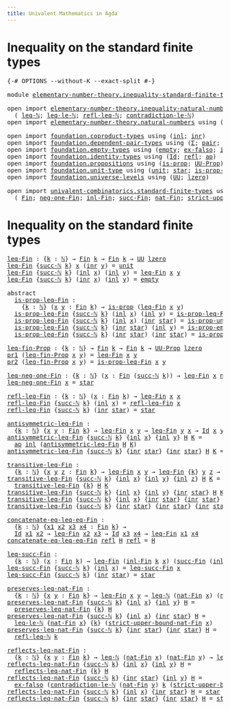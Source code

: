 ```yaml
---
title: Univalent Mathematics in Agda
---
```


# Inequality on the standard finite types

<pre class="Agda"><a id="98" class="Symbol">{-#</a> <a id="102" class="Keyword">OPTIONS</a> <a id="110" class="Pragma">--without-K</a> <a id="122" class="Pragma">--exact-split</a> <a id="136" class="Symbol">#-}</a>

<a id="141" class="Keyword">module</a> <a id="148" href="elementary-number-theory.inequality-standard-finite-types.html" class="Module">elementary-number-theory.inequality-standard-finite-types</a> <a id="206" class="Keyword">where</a>

<a id="213" class="Keyword">open</a> <a id="218" class="Keyword">import</a> <a id="225" href="elementary-number-theory.inequality-natural-numbers.html" class="Module">elementary-number-theory.inequality-natural-numbers</a> <a id="277" class="Keyword">using</a>
  <a id="285" class="Symbol">(</a> <a id="287" href="elementary-number-theory.inequality-natural-numbers.html#1431" class="Function">leq-ℕ</a><a id="292" class="Symbol">;</a> <a id="294" href="elementary-number-theory.inequality-natural-numbers.html#12742" class="Function">leq-le-ℕ</a><a id="302" class="Symbol">;</a> <a id="304" href="elementary-number-theory.inequality-natural-numbers.html#3131" class="Function">refl-leq-ℕ</a><a id="314" class="Symbol">;</a> <a id="316" href="elementary-number-theory.inequality-natural-numbers.html#11850" class="Function">contradiction-le-ℕ</a><a id="334" class="Symbol">)</a>
<a id="336" class="Keyword">open</a> <a id="341" class="Keyword">import</a> <a id="348" href="elementary-number-theory.natural-numbers.html" class="Module">elementary-number-theory.natural-numbers</a> <a id="389" class="Keyword">using</a> <a id="395" class="Symbol">(</a><a id="396" href="elementary-number-theory.natural-numbers.html#1444" class="Datatype">ℕ</a><a id="397" class="Symbol">;</a> <a id="399" href="elementary-number-theory.natural-numbers.html#1465" class="InductiveConstructor">zero-ℕ</a><a id="405" class="Symbol">;</a> <a id="407" href="elementary-number-theory.natural-numbers.html#1478" class="InductiveConstructor">succ-ℕ</a><a id="413" class="Symbol">)</a>

<a id="416" class="Keyword">open</a> <a id="421" class="Keyword">import</a> <a id="428" href="foundation.coproduct-types.html" class="Module">foundation.coproduct-types</a> <a id="455" class="Keyword">using</a> <a id="461" class="Symbol">(</a><a id="462" href="foundation.coproduct-types.html#1239" class="InductiveConstructor">inl</a><a id="465" class="Symbol">;</a> <a id="467" href="foundation.coproduct-types.html#1262" class="InductiveConstructor">inr</a><a id="470" class="Symbol">)</a>
<a id="472" class="Keyword">open</a> <a id="477" class="Keyword">import</a> <a id="484" href="foundation.dependent-pair-types.html" class="Module">foundation.dependent-pair-types</a> <a id="516" class="Keyword">using</a> <a id="522" class="Symbol">(</a><a id="523" href="foundation-core.dependent-pair-types.html#502" class="Record">Σ</a><a id="524" class="Symbol">;</a> <a id="526" href="foundation-core.dependent-pair-types.html#575" class="InductiveConstructor">pair</a><a id="530" class="Symbol">;</a> <a id="532" href="foundation-core.dependent-pair-types.html#592" class="Field">pr1</a><a id="535" class="Symbol">;</a> <a id="537" href="foundation-core.dependent-pair-types.html#604" class="Field">pr2</a><a id="540" class="Symbol">)</a>
<a id="542" class="Keyword">open</a> <a id="547" class="Keyword">import</a> <a id="554" href="foundation.empty-types.html" class="Module">foundation.empty-types</a> <a id="577" class="Keyword">using</a> <a id="583" class="Symbol">(</a><a id="584" href="foundation-core.empty-types.html#1047" class="Datatype">empty</a><a id="589" class="Symbol">;</a> <a id="591" href="foundation-core.empty-types.html#1150" class="Function">ex-falso</a><a id="599" class="Symbol">;</a> <a id="601" href="foundation-core.empty-types.html#2367" class="Function">is-prop-empty</a><a id="614" class="Symbol">)</a>
<a id="616" class="Keyword">open</a> <a id="621" class="Keyword">import</a> <a id="628" href="foundation.identity-types.html" class="Module">foundation.identity-types</a> <a id="654" class="Keyword">using</a> <a id="660" class="Symbol">(</a><a id="661" href="foundation-core.identity-types.html#641" class="Datatype">Id</a><a id="663" class="Symbol">;</a> <a id="665" href="foundation-core.identity-types.html#694" class="InductiveConstructor">refl</a><a id="669" class="Symbol">;</a> <a id="671" href="foundation-core.identity-types.html#2853" class="Function">ap</a><a id="673" class="Symbol">)</a>
<a id="675" class="Keyword">open</a> <a id="680" class="Keyword">import</a> <a id="687" href="foundation.propositions.html" class="Module">foundation.propositions</a> <a id="711" class="Keyword">using</a> <a id="717" class="Symbol">(</a><a id="718" href="foundation-core.propositions.html#1246" class="Function">is-prop</a><a id="725" class="Symbol">;</a> <a id="727" href="foundation-core.propositions.html#1322" class="Function">UU-Prop</a><a id="734" class="Symbol">)</a>
<a id="736" class="Keyword">open</a> <a id="741" class="Keyword">import</a> <a id="748" href="foundation.unit-type.html" class="Module">foundation.unit-type</a> <a id="769" class="Keyword">using</a> <a id="775" class="Symbol">(</a><a id="776" href="foundation.unit-type.html#975" class="Datatype">unit</a><a id="780" class="Symbol">;</a> <a id="782" href="foundation.unit-type.html#999" class="InductiveConstructor">star</a><a id="786" class="Symbol">;</a> <a id="788" href="foundation.unit-type.html#2408" class="Function">is-prop-unit</a><a id="800" class="Symbol">)</a>
<a id="802" class="Keyword">open</a> <a id="807" class="Keyword">import</a> <a id="814" href="foundation.universe-levels.html" class="Module">foundation.universe-levels</a> <a id="841" class="Keyword">using</a> <a id="847" class="Symbol">(</a><a id="848" href="foundation-core.universe-levels.html#222" class="Primitive">UU</a><a id="850" class="Symbol">;</a> <a id="852" href="Agda.Primitive.html#764" class="Primitive">lzero</a><a id="857" class="Symbol">)</a>

<a id="860" class="Keyword">open</a> <a id="865" class="Keyword">import</a> <a id="872" href="univalent-combinatorics.standard-finite-types.html" class="Module">univalent-combinatorics.standard-finite-types</a> <a id="918" class="Keyword">using</a>
  <a id="926" class="Symbol">(</a> <a id="928" href="univalent-combinatorics.standard-finite-types.html#1975" class="Function">Fin</a><a id="931" class="Symbol">;</a> <a id="933" href="univalent-combinatorics.standard-finite-types.html#2239" class="Function">neg-one-Fin</a><a id="944" class="Symbol">;</a> <a id="946" href="univalent-combinatorics.standard-finite-types.html#2051" class="Function">inl-Fin</a><a id="953" class="Symbol">;</a> <a id="955" href="univalent-combinatorics.standard-finite-types.html#7494" class="Function">succ-Fin</a><a id="963" class="Symbol">;</a> <a id="965" href="univalent-combinatorics.standard-finite-types.html#5496" class="Function">nat-Fin</a><a id="972" class="Symbol">;</a> <a id="974" href="univalent-combinatorics.standard-finite-types.html#5597" class="Function">strict-upper-bound-nat-Fin</a><a id="1000" class="Symbol">)</a>
</pre>
# Inequality on the standard finite types

<pre class="Agda"><a id="leq-Fin"></a><a id="1058" href="elementary-number-theory.inequality-standard-finite-types.html#1058" class="Function">leq-Fin</a> <a id="1066" class="Symbol">:</a> <a id="1068" class="Symbol">{</a><a id="1069" href="elementary-number-theory.inequality-standard-finite-types.html#1069" class="Bound">k</a> <a id="1071" class="Symbol">:</a> <a id="1073" href="elementary-number-theory.natural-numbers.html#1444" class="Datatype">ℕ</a><a id="1074" class="Symbol">}</a> <a id="1076" class="Symbol">→</a> <a id="1078" href="univalent-combinatorics.standard-finite-types.html#1975" class="Function">Fin</a> <a id="1082" href="elementary-number-theory.inequality-standard-finite-types.html#1069" class="Bound">k</a> <a id="1084" class="Symbol">→</a> <a id="1086" href="univalent-combinatorics.standard-finite-types.html#1975" class="Function">Fin</a> <a id="1090" href="elementary-number-theory.inequality-standard-finite-types.html#1069" class="Bound">k</a> <a id="1092" class="Symbol">→</a> <a id="1094" href="foundation-core.universe-levels.html#222" class="Primitive">UU</a> <a id="1097" href="Agda.Primitive.html#764" class="Primitive">lzero</a>
<a id="1103" href="elementary-number-theory.inequality-standard-finite-types.html#1058" class="Function">leq-Fin</a> <a id="1111" class="Symbol">{</a><a id="1112" href="elementary-number-theory.natural-numbers.html#1478" class="InductiveConstructor">succ-ℕ</a> <a id="1119" href="elementary-number-theory.inequality-standard-finite-types.html#1119" class="Bound">k</a><a id="1120" class="Symbol">}</a> <a id="1122" href="elementary-number-theory.inequality-standard-finite-types.html#1122" class="Bound">x</a> <a id="1124" class="Symbol">(</a><a id="1125" href="foundation.coproduct-types.html#1262" class="InductiveConstructor">inr</a> <a id="1129" href="elementary-number-theory.inequality-standard-finite-types.html#1129" class="Bound">y</a><a id="1130" class="Symbol">)</a> <a id="1132" class="Symbol">=</a> <a id="1134" href="foundation.unit-type.html#975" class="Datatype">unit</a>
<a id="1139" href="elementary-number-theory.inequality-standard-finite-types.html#1058" class="Function">leq-Fin</a> <a id="1147" class="Symbol">{</a><a id="1148" href="elementary-number-theory.natural-numbers.html#1478" class="InductiveConstructor">succ-ℕ</a> <a id="1155" href="elementary-number-theory.inequality-standard-finite-types.html#1155" class="Bound">k</a><a id="1156" class="Symbol">}</a> <a id="1158" class="Symbol">(</a><a id="1159" href="foundation.coproduct-types.html#1239" class="InductiveConstructor">inl</a> <a id="1163" href="elementary-number-theory.inequality-standard-finite-types.html#1163" class="Bound">x</a><a id="1164" class="Symbol">)</a> <a id="1166" class="Symbol">(</a><a id="1167" href="foundation.coproduct-types.html#1239" class="InductiveConstructor">inl</a> <a id="1171" href="elementary-number-theory.inequality-standard-finite-types.html#1171" class="Bound">y</a><a id="1172" class="Symbol">)</a> <a id="1174" class="Symbol">=</a> <a id="1176" href="elementary-number-theory.inequality-standard-finite-types.html#1058" class="Function">leq-Fin</a> <a id="1184" href="elementary-number-theory.inequality-standard-finite-types.html#1163" class="Bound">x</a> <a id="1186" href="elementary-number-theory.inequality-standard-finite-types.html#1171" class="Bound">y</a>
<a id="1188" href="elementary-number-theory.inequality-standard-finite-types.html#1058" class="Function">leq-Fin</a> <a id="1196" class="Symbol">{</a><a id="1197" href="elementary-number-theory.natural-numbers.html#1478" class="InductiveConstructor">succ-ℕ</a> <a id="1204" href="elementary-number-theory.inequality-standard-finite-types.html#1204" class="Bound">k</a><a id="1205" class="Symbol">}</a> <a id="1207" class="Symbol">(</a><a id="1208" href="foundation.coproduct-types.html#1262" class="InductiveConstructor">inr</a> <a id="1212" href="elementary-number-theory.inequality-standard-finite-types.html#1212" class="Bound">x</a><a id="1213" class="Symbol">)</a> <a id="1215" class="Symbol">(</a><a id="1216" href="foundation.coproduct-types.html#1239" class="InductiveConstructor">inl</a> <a id="1220" href="elementary-number-theory.inequality-standard-finite-types.html#1220" class="Bound">y</a><a id="1221" class="Symbol">)</a> <a id="1223" class="Symbol">=</a> <a id="1225" href="foundation-core.empty-types.html#1047" class="Datatype">empty</a>

<a id="1232" class="Keyword">abstract</a>
  <a id="is-prop-leq-Fin"></a><a id="1243" href="elementary-number-theory.inequality-standard-finite-types.html#1243" class="Function">is-prop-leq-Fin</a> <a id="1259" class="Symbol">:</a>
    <a id="1265" class="Symbol">{</a><a id="1266" href="elementary-number-theory.inequality-standard-finite-types.html#1266" class="Bound">k</a> <a id="1268" class="Symbol">:</a> <a id="1270" href="elementary-number-theory.natural-numbers.html#1444" class="Datatype">ℕ</a><a id="1271" class="Symbol">}</a> <a id="1273" class="Symbol">(</a><a id="1274" href="elementary-number-theory.inequality-standard-finite-types.html#1274" class="Bound">x</a> <a id="1276" href="elementary-number-theory.inequality-standard-finite-types.html#1276" class="Bound">y</a> <a id="1278" class="Symbol">:</a> <a id="1280" href="univalent-combinatorics.standard-finite-types.html#1975" class="Function">Fin</a> <a id="1284" href="elementary-number-theory.inequality-standard-finite-types.html#1266" class="Bound">k</a><a id="1285" class="Symbol">)</a> <a id="1287" class="Symbol">→</a> <a id="1289" href="foundation-core.propositions.html#1246" class="Function">is-prop</a> <a id="1297" class="Symbol">(</a><a id="1298" href="elementary-number-theory.inequality-standard-finite-types.html#1058" class="Function">leq-Fin</a> <a id="1306" href="elementary-number-theory.inequality-standard-finite-types.html#1274" class="Bound">x</a> <a id="1308" href="elementary-number-theory.inequality-standard-finite-types.html#1276" class="Bound">y</a><a id="1309" class="Symbol">)</a>
  <a id="1313" href="elementary-number-theory.inequality-standard-finite-types.html#1243" class="Function">is-prop-leq-Fin</a> <a id="1329" class="Symbol">{</a><a id="1330" href="elementary-number-theory.natural-numbers.html#1478" class="InductiveConstructor">succ-ℕ</a> <a id="1337" href="elementary-number-theory.inequality-standard-finite-types.html#1337" class="Bound">k</a><a id="1338" class="Symbol">}</a> <a id="1340" class="Symbol">(</a><a id="1341" href="foundation.coproduct-types.html#1239" class="InductiveConstructor">inl</a> <a id="1345" href="elementary-number-theory.inequality-standard-finite-types.html#1345" class="Bound">x</a><a id="1346" class="Symbol">)</a> <a id="1348" class="Symbol">(</a><a id="1349" href="foundation.coproduct-types.html#1239" class="InductiveConstructor">inl</a> <a id="1353" href="elementary-number-theory.inequality-standard-finite-types.html#1353" class="Bound">y</a><a id="1354" class="Symbol">)</a> <a id="1356" class="Symbol">=</a> <a id="1358" href="elementary-number-theory.inequality-standard-finite-types.html#1243" class="Function">is-prop-leq-Fin</a> <a id="1374" href="elementary-number-theory.inequality-standard-finite-types.html#1345" class="Bound">x</a> <a id="1376" href="elementary-number-theory.inequality-standard-finite-types.html#1353" class="Bound">y</a>
  <a id="1380" href="elementary-number-theory.inequality-standard-finite-types.html#1243" class="Function">is-prop-leq-Fin</a> <a id="1396" class="Symbol">{</a><a id="1397" href="elementary-number-theory.natural-numbers.html#1478" class="InductiveConstructor">succ-ℕ</a> <a id="1404" href="elementary-number-theory.inequality-standard-finite-types.html#1404" class="Bound">k</a><a id="1405" class="Symbol">}</a> <a id="1407" class="Symbol">(</a><a id="1408" href="foundation.coproduct-types.html#1239" class="InductiveConstructor">inl</a> <a id="1412" href="elementary-number-theory.inequality-standard-finite-types.html#1412" class="Bound">x</a><a id="1413" class="Symbol">)</a> <a id="1415" class="Symbol">(</a><a id="1416" href="foundation.coproduct-types.html#1262" class="InductiveConstructor">inr</a> <a id="1420" href="foundation.unit-type.html#999" class="InductiveConstructor">star</a><a id="1424" class="Symbol">)</a> <a id="1426" class="Symbol">=</a> <a id="1428" href="foundation.unit-type.html#2408" class="Function">is-prop-unit</a>
  <a id="1443" href="elementary-number-theory.inequality-standard-finite-types.html#1243" class="Function">is-prop-leq-Fin</a> <a id="1459" class="Symbol">{</a><a id="1460" href="elementary-number-theory.natural-numbers.html#1478" class="InductiveConstructor">succ-ℕ</a> <a id="1467" href="elementary-number-theory.inequality-standard-finite-types.html#1467" class="Bound">k</a><a id="1468" class="Symbol">}</a> <a id="1470" class="Symbol">(</a><a id="1471" href="foundation.coproduct-types.html#1262" class="InductiveConstructor">inr</a> <a id="1475" href="foundation.unit-type.html#999" class="InductiveConstructor">star</a><a id="1479" class="Symbol">)</a> <a id="1481" class="Symbol">(</a><a id="1482" href="foundation.coproduct-types.html#1239" class="InductiveConstructor">inl</a> <a id="1486" href="elementary-number-theory.inequality-standard-finite-types.html#1486" class="Bound">y</a><a id="1487" class="Symbol">)</a> <a id="1489" class="Symbol">=</a> <a id="1491" href="foundation-core.empty-types.html#2367" class="Function">is-prop-empty</a>
  <a id="1507" href="elementary-number-theory.inequality-standard-finite-types.html#1243" class="Function">is-prop-leq-Fin</a> <a id="1523" class="Symbol">{</a><a id="1524" href="elementary-number-theory.natural-numbers.html#1478" class="InductiveConstructor">succ-ℕ</a> <a id="1531" href="elementary-number-theory.inequality-standard-finite-types.html#1531" class="Bound">k</a><a id="1532" class="Symbol">}</a> <a id="1534" class="Symbol">(</a><a id="1535" href="foundation.coproduct-types.html#1262" class="InductiveConstructor">inr</a> <a id="1539" href="foundation.unit-type.html#999" class="InductiveConstructor">star</a><a id="1543" class="Symbol">)</a> <a id="1545" class="Symbol">(</a><a id="1546" href="foundation.coproduct-types.html#1262" class="InductiveConstructor">inr</a> <a id="1550" href="foundation.unit-type.html#999" class="InductiveConstructor">star</a><a id="1554" class="Symbol">)</a> <a id="1556" class="Symbol">=</a> <a id="1558" href="foundation.unit-type.html#2408" class="Function">is-prop-unit</a>

<a id="leq-fin-Prop"></a><a id="1572" href="elementary-number-theory.inequality-standard-finite-types.html#1572" class="Function">leq-fin-Prop</a> <a id="1585" class="Symbol">:</a> <a id="1587" class="Symbol">{</a><a id="1588" href="elementary-number-theory.inequality-standard-finite-types.html#1588" class="Bound">k</a> <a id="1590" class="Symbol">:</a> <a id="1592" href="elementary-number-theory.natural-numbers.html#1444" class="Datatype">ℕ</a><a id="1593" class="Symbol">}</a> <a id="1595" class="Symbol">→</a> <a id="1597" href="univalent-combinatorics.standard-finite-types.html#1975" class="Function">Fin</a> <a id="1601" href="elementary-number-theory.inequality-standard-finite-types.html#1588" class="Bound">k</a> <a id="1603" class="Symbol">→</a> <a id="1605" href="univalent-combinatorics.standard-finite-types.html#1975" class="Function">Fin</a> <a id="1609" href="elementary-number-theory.inequality-standard-finite-types.html#1588" class="Bound">k</a> <a id="1611" class="Symbol">→</a> <a id="1613" href="foundation-core.propositions.html#1322" class="Function">UU-Prop</a> <a id="1621" href="Agda.Primitive.html#764" class="Primitive">lzero</a>
<a id="1627" href="foundation-core.dependent-pair-types.html#592" class="Field">pr1</a> <a id="1631" class="Symbol">(</a><a id="1632" href="elementary-number-theory.inequality-standard-finite-types.html#1572" class="Function">leq-fin-Prop</a> <a id="1645" href="elementary-number-theory.inequality-standard-finite-types.html#1645" class="Bound">x</a> <a id="1647" href="elementary-number-theory.inequality-standard-finite-types.html#1647" class="Bound">y</a><a id="1648" class="Symbol">)</a> <a id="1650" class="Symbol">=</a> <a id="1652" href="elementary-number-theory.inequality-standard-finite-types.html#1058" class="Function">leq-Fin</a> <a id="1660" href="elementary-number-theory.inequality-standard-finite-types.html#1645" class="Bound">x</a> <a id="1662" href="elementary-number-theory.inequality-standard-finite-types.html#1647" class="Bound">y</a>
<a id="1664" href="foundation-core.dependent-pair-types.html#604" class="Field">pr2</a> <a id="1668" class="Symbol">(</a><a id="1669" href="elementary-number-theory.inequality-standard-finite-types.html#1572" class="Function">leq-fin-Prop</a> <a id="1682" href="elementary-number-theory.inequality-standard-finite-types.html#1682" class="Bound">x</a> <a id="1684" href="elementary-number-theory.inequality-standard-finite-types.html#1684" class="Bound">y</a><a id="1685" class="Symbol">)</a> <a id="1687" class="Symbol">=</a> <a id="1689" href="elementary-number-theory.inequality-standard-finite-types.html#1243" class="Function">is-prop-leq-Fin</a> <a id="1705" href="elementary-number-theory.inequality-standard-finite-types.html#1682" class="Bound">x</a> <a id="1707" href="elementary-number-theory.inequality-standard-finite-types.html#1684" class="Bound">y</a>

<a id="leq-neg-one-Fin"></a><a id="1710" href="elementary-number-theory.inequality-standard-finite-types.html#1710" class="Function">leq-neg-one-Fin</a> <a id="1726" class="Symbol">:</a> <a id="1728" class="Symbol">{</a><a id="1729" href="elementary-number-theory.inequality-standard-finite-types.html#1729" class="Bound">k</a> <a id="1731" class="Symbol">:</a> <a id="1733" href="elementary-number-theory.natural-numbers.html#1444" class="Datatype">ℕ</a><a id="1734" class="Symbol">}</a> <a id="1736" class="Symbol">(</a><a id="1737" href="elementary-number-theory.inequality-standard-finite-types.html#1737" class="Bound">x</a> <a id="1739" class="Symbol">:</a> <a id="1741" href="univalent-combinatorics.standard-finite-types.html#1975" class="Function">Fin</a> <a id="1745" class="Symbol">(</a><a id="1746" href="elementary-number-theory.natural-numbers.html#1478" class="InductiveConstructor">succ-ℕ</a> <a id="1753" href="elementary-number-theory.inequality-standard-finite-types.html#1729" class="Bound">k</a><a id="1754" class="Symbol">))</a> <a id="1757" class="Symbol">→</a> <a id="1759" href="elementary-number-theory.inequality-standard-finite-types.html#1058" class="Function">leq-Fin</a> <a id="1767" href="elementary-number-theory.inequality-standard-finite-types.html#1737" class="Bound">x</a> <a id="1769" href="univalent-combinatorics.standard-finite-types.html#2239" class="Function">neg-one-Fin</a>
<a id="1781" href="elementary-number-theory.inequality-standard-finite-types.html#1710" class="Function">leq-neg-one-Fin</a> <a id="1797" href="elementary-number-theory.inequality-standard-finite-types.html#1797" class="Bound">x</a> <a id="1799" class="Symbol">=</a> <a id="1801" href="foundation.unit-type.html#999" class="InductiveConstructor">star</a>

<a id="refl-leq-Fin"></a><a id="1807" href="elementary-number-theory.inequality-standard-finite-types.html#1807" class="Function">refl-leq-Fin</a> <a id="1820" class="Symbol">:</a> <a id="1822" class="Symbol">{</a><a id="1823" href="elementary-number-theory.inequality-standard-finite-types.html#1823" class="Bound">k</a> <a id="1825" class="Symbol">:</a> <a id="1827" href="elementary-number-theory.natural-numbers.html#1444" class="Datatype">ℕ</a><a id="1828" class="Symbol">}</a> <a id="1830" class="Symbol">(</a><a id="1831" href="elementary-number-theory.inequality-standard-finite-types.html#1831" class="Bound">x</a> <a id="1833" class="Symbol">:</a> <a id="1835" href="univalent-combinatorics.standard-finite-types.html#1975" class="Function">Fin</a> <a id="1839" href="elementary-number-theory.inequality-standard-finite-types.html#1823" class="Bound">k</a><a id="1840" class="Symbol">)</a> <a id="1842" class="Symbol">→</a> <a id="1844" href="elementary-number-theory.inequality-standard-finite-types.html#1058" class="Function">leq-Fin</a> <a id="1852" href="elementary-number-theory.inequality-standard-finite-types.html#1831" class="Bound">x</a> <a id="1854" href="elementary-number-theory.inequality-standard-finite-types.html#1831" class="Bound">x</a>
<a id="1856" href="elementary-number-theory.inequality-standard-finite-types.html#1807" class="Function">refl-leq-Fin</a> <a id="1869" class="Symbol">{</a><a id="1870" href="elementary-number-theory.natural-numbers.html#1478" class="InductiveConstructor">succ-ℕ</a> <a id="1877" href="elementary-number-theory.inequality-standard-finite-types.html#1877" class="Bound">k</a><a id="1878" class="Symbol">}</a> <a id="1880" class="Symbol">(</a><a id="1881" href="foundation.coproduct-types.html#1239" class="InductiveConstructor">inl</a> <a id="1885" href="elementary-number-theory.inequality-standard-finite-types.html#1885" class="Bound">x</a><a id="1886" class="Symbol">)</a> <a id="1888" class="Symbol">=</a> <a id="1890" href="elementary-number-theory.inequality-standard-finite-types.html#1807" class="Function">refl-leq-Fin</a> <a id="1903" href="elementary-number-theory.inequality-standard-finite-types.html#1885" class="Bound">x</a>
<a id="1905" href="elementary-number-theory.inequality-standard-finite-types.html#1807" class="Function">refl-leq-Fin</a> <a id="1918" class="Symbol">{</a><a id="1919" href="elementary-number-theory.natural-numbers.html#1478" class="InductiveConstructor">succ-ℕ</a> <a id="1926" href="elementary-number-theory.inequality-standard-finite-types.html#1926" class="Bound">k</a><a id="1927" class="Symbol">}</a> <a id="1929" class="Symbol">(</a><a id="1930" href="foundation.coproduct-types.html#1262" class="InductiveConstructor">inr</a> <a id="1934" href="foundation.unit-type.html#999" class="InductiveConstructor">star</a><a id="1938" class="Symbol">)</a> <a id="1940" class="Symbol">=</a> <a id="1942" href="foundation.unit-type.html#999" class="InductiveConstructor">star</a>

<a id="antisymmetric-leq-Fin"></a><a id="1948" href="elementary-number-theory.inequality-standard-finite-types.html#1948" class="Function">antisymmetric-leq-Fin</a> <a id="1970" class="Symbol">:</a>
  <a id="1974" class="Symbol">{</a><a id="1975" href="elementary-number-theory.inequality-standard-finite-types.html#1975" class="Bound">k</a> <a id="1977" class="Symbol">:</a> <a id="1979" href="elementary-number-theory.natural-numbers.html#1444" class="Datatype">ℕ</a><a id="1980" class="Symbol">}</a> <a id="1982" class="Symbol">{</a><a id="1983" href="elementary-number-theory.inequality-standard-finite-types.html#1983" class="Bound">x</a> <a id="1985" href="elementary-number-theory.inequality-standard-finite-types.html#1985" class="Bound">y</a> <a id="1987" class="Symbol">:</a> <a id="1989" href="univalent-combinatorics.standard-finite-types.html#1975" class="Function">Fin</a> <a id="1993" href="elementary-number-theory.inequality-standard-finite-types.html#1975" class="Bound">k</a><a id="1994" class="Symbol">}</a> <a id="1996" class="Symbol">→</a> <a id="1998" href="elementary-number-theory.inequality-standard-finite-types.html#1058" class="Function">leq-Fin</a> <a id="2006" href="elementary-number-theory.inequality-standard-finite-types.html#1983" class="Bound">x</a> <a id="2008" href="elementary-number-theory.inequality-standard-finite-types.html#1985" class="Bound">y</a> <a id="2010" class="Symbol">→</a> <a id="2012" href="elementary-number-theory.inequality-standard-finite-types.html#1058" class="Function">leq-Fin</a> <a id="2020" href="elementary-number-theory.inequality-standard-finite-types.html#1985" class="Bound">y</a> <a id="2022" href="elementary-number-theory.inequality-standard-finite-types.html#1983" class="Bound">x</a> <a id="2024" class="Symbol">→</a> <a id="2026" href="foundation-core.identity-types.html#641" class="Datatype">Id</a> <a id="2029" href="elementary-number-theory.inequality-standard-finite-types.html#1983" class="Bound">x</a> <a id="2031" href="elementary-number-theory.inequality-standard-finite-types.html#1985" class="Bound">y</a>
<a id="2033" href="elementary-number-theory.inequality-standard-finite-types.html#1948" class="Function">antisymmetric-leq-Fin</a> <a id="2055" class="Symbol">{</a><a id="2056" href="elementary-number-theory.natural-numbers.html#1478" class="InductiveConstructor">succ-ℕ</a> <a id="2063" href="elementary-number-theory.inequality-standard-finite-types.html#2063" class="Bound">k</a><a id="2064" class="Symbol">}</a> <a id="2066" class="Symbol">{</a><a id="2067" href="foundation.coproduct-types.html#1239" class="InductiveConstructor">inl</a> <a id="2071" href="elementary-number-theory.inequality-standard-finite-types.html#2071" class="Bound">x</a><a id="2072" class="Symbol">}</a> <a id="2074" class="Symbol">{</a><a id="2075" href="foundation.coproduct-types.html#1239" class="InductiveConstructor">inl</a> <a id="2079" href="elementary-number-theory.inequality-standard-finite-types.html#2079" class="Bound">y</a><a id="2080" class="Symbol">}</a> <a id="2082" href="elementary-number-theory.inequality-standard-finite-types.html#2082" class="Bound">H</a> <a id="2084" href="elementary-number-theory.inequality-standard-finite-types.html#2084" class="Bound">K</a> <a id="2086" class="Symbol">=</a>
  <a id="2090" href="foundation-core.identity-types.html#2853" class="Function">ap</a> <a id="2093" href="foundation.coproduct-types.html#1239" class="InductiveConstructor">inl</a> <a id="2097" class="Symbol">(</a><a id="2098" href="elementary-number-theory.inequality-standard-finite-types.html#1948" class="Function">antisymmetric-leq-Fin</a> <a id="2120" href="elementary-number-theory.inequality-standard-finite-types.html#2082" class="Bound">H</a> <a id="2122" href="elementary-number-theory.inequality-standard-finite-types.html#2084" class="Bound">K</a><a id="2123" class="Symbol">)</a>
<a id="2125" href="elementary-number-theory.inequality-standard-finite-types.html#1948" class="Function">antisymmetric-leq-Fin</a> <a id="2147" class="Symbol">{</a><a id="2148" href="elementary-number-theory.natural-numbers.html#1478" class="InductiveConstructor">succ-ℕ</a> <a id="2155" href="elementary-number-theory.inequality-standard-finite-types.html#2155" class="Bound">k</a><a id="2156" class="Symbol">}</a> <a id="2158" class="Symbol">{</a><a id="2159" href="foundation.coproduct-types.html#1262" class="InductiveConstructor">inr</a> <a id="2163" href="foundation.unit-type.html#999" class="InductiveConstructor">star</a><a id="2167" class="Symbol">}</a> <a id="2169" class="Symbol">{</a><a id="2170" href="foundation.coproduct-types.html#1262" class="InductiveConstructor">inr</a> <a id="2174" href="foundation.unit-type.html#999" class="InductiveConstructor">star</a><a id="2178" class="Symbol">}</a> <a id="2180" href="elementary-number-theory.inequality-standard-finite-types.html#2180" class="Bound">H</a> <a id="2182" href="elementary-number-theory.inequality-standard-finite-types.html#2182" class="Bound">K</a> <a id="2184" class="Symbol">=</a> <a id="2186" href="foundation-core.identity-types.html#694" class="InductiveConstructor">refl</a>

<a id="transitive-leq-Fin"></a><a id="2192" href="elementary-number-theory.inequality-standard-finite-types.html#2192" class="Function">transitive-leq-Fin</a> <a id="2211" class="Symbol">:</a>
  <a id="2215" class="Symbol">{</a><a id="2216" href="elementary-number-theory.inequality-standard-finite-types.html#2216" class="Bound">k</a> <a id="2218" class="Symbol">:</a> <a id="2220" href="elementary-number-theory.natural-numbers.html#1444" class="Datatype">ℕ</a><a id="2221" class="Symbol">}</a> <a id="2223" class="Symbol">{</a><a id="2224" href="elementary-number-theory.inequality-standard-finite-types.html#2224" class="Bound">x</a> <a id="2226" href="elementary-number-theory.inequality-standard-finite-types.html#2226" class="Bound">y</a> <a id="2228" href="elementary-number-theory.inequality-standard-finite-types.html#2228" class="Bound">z</a> <a id="2230" class="Symbol">:</a> <a id="2232" href="univalent-combinatorics.standard-finite-types.html#1975" class="Function">Fin</a> <a id="2236" href="elementary-number-theory.inequality-standard-finite-types.html#2216" class="Bound">k</a><a id="2237" class="Symbol">}</a> <a id="2239" class="Symbol">→</a> <a id="2241" href="elementary-number-theory.inequality-standard-finite-types.html#1058" class="Function">leq-Fin</a> <a id="2249" href="elementary-number-theory.inequality-standard-finite-types.html#2224" class="Bound">x</a> <a id="2251" href="elementary-number-theory.inequality-standard-finite-types.html#2226" class="Bound">y</a> <a id="2253" class="Symbol">→</a> <a id="2255" href="elementary-number-theory.inequality-standard-finite-types.html#1058" class="Function">leq-Fin</a> <a id="2263" class="Symbol">{</a><a id="2264" href="elementary-number-theory.inequality-standard-finite-types.html#2216" class="Bound">k</a><a id="2265" class="Symbol">}</a> <a id="2267" href="elementary-number-theory.inequality-standard-finite-types.html#2226" class="Bound">y</a> <a id="2269" href="elementary-number-theory.inequality-standard-finite-types.html#2228" class="Bound">z</a> <a id="2271" class="Symbol">→</a> <a id="2273" href="elementary-number-theory.inequality-standard-finite-types.html#1058" class="Function">leq-Fin</a> <a id="2281" class="Symbol">{</a><a id="2282" href="elementary-number-theory.inequality-standard-finite-types.html#2216" class="Bound">k</a><a id="2283" class="Symbol">}</a> <a id="2285" href="elementary-number-theory.inequality-standard-finite-types.html#2224" class="Bound">x</a> <a id="2287" href="elementary-number-theory.inequality-standard-finite-types.html#2228" class="Bound">z</a>
<a id="2289" href="elementary-number-theory.inequality-standard-finite-types.html#2192" class="Function">transitive-leq-Fin</a> <a id="2308" class="Symbol">{</a><a id="2309" href="elementary-number-theory.natural-numbers.html#1478" class="InductiveConstructor">succ-ℕ</a> <a id="2316" href="elementary-number-theory.inequality-standard-finite-types.html#2316" class="Bound">k</a><a id="2317" class="Symbol">}</a> <a id="2319" class="Symbol">{</a><a id="2320" href="foundation.coproduct-types.html#1239" class="InductiveConstructor">inl</a> <a id="2324" href="elementary-number-theory.inequality-standard-finite-types.html#2324" class="Bound">x</a><a id="2325" class="Symbol">}</a> <a id="2327" class="Symbol">{</a><a id="2328" href="foundation.coproduct-types.html#1239" class="InductiveConstructor">inl</a> <a id="2332" href="elementary-number-theory.inequality-standard-finite-types.html#2332" class="Bound">y</a><a id="2333" class="Symbol">}</a> <a id="2335" class="Symbol">{</a><a id="2336" href="foundation.coproduct-types.html#1239" class="InductiveConstructor">inl</a> <a id="2340" href="elementary-number-theory.inequality-standard-finite-types.html#2340" class="Bound">z</a><a id="2341" class="Symbol">}</a> <a id="2343" href="elementary-number-theory.inequality-standard-finite-types.html#2343" class="Bound">H</a> <a id="2345" href="elementary-number-theory.inequality-standard-finite-types.html#2345" class="Bound">K</a> <a id="2347" class="Symbol">=</a>
  <a id="2351" href="elementary-number-theory.inequality-standard-finite-types.html#2192" class="Function">transitive-leq-Fin</a> <a id="2370" class="Symbol">{</a><a id="2371" href="elementary-number-theory.inequality-standard-finite-types.html#2316" class="Bound">k</a><a id="2372" class="Symbol">}</a> <a id="2374" href="elementary-number-theory.inequality-standard-finite-types.html#2343" class="Bound">H</a> <a id="2376" href="elementary-number-theory.inequality-standard-finite-types.html#2345" class="Bound">K</a>
<a id="2378" href="elementary-number-theory.inequality-standard-finite-types.html#2192" class="Function">transitive-leq-Fin</a> <a id="2397" class="Symbol">{</a><a id="2398" href="elementary-number-theory.natural-numbers.html#1478" class="InductiveConstructor">succ-ℕ</a> <a id="2405" href="elementary-number-theory.inequality-standard-finite-types.html#2405" class="Bound">k</a><a id="2406" class="Symbol">}</a> <a id="2408" class="Symbol">{</a><a id="2409" href="foundation.coproduct-types.html#1239" class="InductiveConstructor">inl</a> <a id="2413" href="elementary-number-theory.inequality-standard-finite-types.html#2413" class="Bound">x</a><a id="2414" class="Symbol">}</a> <a id="2416" class="Symbol">{</a><a id="2417" href="foundation.coproduct-types.html#1239" class="InductiveConstructor">inl</a> <a id="2421" href="elementary-number-theory.inequality-standard-finite-types.html#2421" class="Bound">y</a><a id="2422" class="Symbol">}</a> <a id="2424" class="Symbol">{</a><a id="2425" href="foundation.coproduct-types.html#1262" class="InductiveConstructor">inr</a> <a id="2429" href="foundation.unit-type.html#999" class="InductiveConstructor">star</a><a id="2433" class="Symbol">}</a> <a id="2435" href="elementary-number-theory.inequality-standard-finite-types.html#2435" class="Bound">H</a> <a id="2437" href="elementary-number-theory.inequality-standard-finite-types.html#2437" class="Bound">K</a> <a id="2439" class="Symbol">=</a> <a id="2441" href="foundation.unit-type.html#999" class="InductiveConstructor">star</a>
<a id="2446" href="elementary-number-theory.inequality-standard-finite-types.html#2192" class="Function">transitive-leq-Fin</a> <a id="2465" class="Symbol">{</a><a id="2466" href="elementary-number-theory.natural-numbers.html#1478" class="InductiveConstructor">succ-ℕ</a> <a id="2473" href="elementary-number-theory.inequality-standard-finite-types.html#2473" class="Bound">k</a><a id="2474" class="Symbol">}</a> <a id="2476" class="Symbol">{</a><a id="2477" href="foundation.coproduct-types.html#1239" class="InductiveConstructor">inl</a> <a id="2481" href="elementary-number-theory.inequality-standard-finite-types.html#2481" class="Bound">x</a><a id="2482" class="Symbol">}</a> <a id="2484" class="Symbol">{</a><a id="2485" href="foundation.coproduct-types.html#1262" class="InductiveConstructor">inr</a> <a id="2489" href="foundation.unit-type.html#999" class="InductiveConstructor">star</a><a id="2493" class="Symbol">}</a> <a id="2495" class="Symbol">{</a><a id="2496" href="foundation.coproduct-types.html#1262" class="InductiveConstructor">inr</a> <a id="2500" href="foundation.unit-type.html#999" class="InductiveConstructor">star</a><a id="2504" class="Symbol">}</a> <a id="2506" href="elementary-number-theory.inequality-standard-finite-types.html#2506" class="Bound">H</a> <a id="2508" href="elementary-number-theory.inequality-standard-finite-types.html#2508" class="Bound">K</a> <a id="2510" class="Symbol">=</a> <a id="2512" href="foundation.unit-type.html#999" class="InductiveConstructor">star</a>
<a id="2517" href="elementary-number-theory.inequality-standard-finite-types.html#2192" class="Function">transitive-leq-Fin</a> <a id="2536" class="Symbol">{</a><a id="2537" href="elementary-number-theory.natural-numbers.html#1478" class="InductiveConstructor">succ-ℕ</a> <a id="2544" href="elementary-number-theory.inequality-standard-finite-types.html#2544" class="Bound">k</a><a id="2545" class="Symbol">}</a> <a id="2547" class="Symbol">{</a><a id="2548" href="foundation.coproduct-types.html#1262" class="InductiveConstructor">inr</a> <a id="2552" href="foundation.unit-type.html#999" class="InductiveConstructor">star</a><a id="2556" class="Symbol">}</a> <a id="2558" class="Symbol">{</a><a id="2559" href="foundation.coproduct-types.html#1262" class="InductiveConstructor">inr</a> <a id="2563" href="foundation.unit-type.html#999" class="InductiveConstructor">star</a><a id="2567" class="Symbol">}</a> <a id="2569" class="Symbol">{</a><a id="2570" href="foundation.coproduct-types.html#1262" class="InductiveConstructor">inr</a> <a id="2574" href="foundation.unit-type.html#999" class="InductiveConstructor">star</a><a id="2578" class="Symbol">}</a> <a id="2580" href="elementary-number-theory.inequality-standard-finite-types.html#2580" class="Bound">H</a> <a id="2582" href="elementary-number-theory.inequality-standard-finite-types.html#2582" class="Bound">K</a> <a id="2584" class="Symbol">=</a> <a id="2586" href="foundation.unit-type.html#999" class="InductiveConstructor">star</a>

<a id="concatenate-eq-leq-eq-Fin"></a><a id="2592" href="elementary-number-theory.inequality-standard-finite-types.html#2592" class="Function">concatenate-eq-leq-eq-Fin</a> <a id="2618" class="Symbol">:</a>
  <a id="2622" class="Symbol">{</a><a id="2623" href="elementary-number-theory.inequality-standard-finite-types.html#2623" class="Bound">k</a> <a id="2625" class="Symbol">:</a> <a id="2627" href="elementary-number-theory.natural-numbers.html#1444" class="Datatype">ℕ</a><a id="2628" class="Symbol">}</a> <a id="2630" class="Symbol">{</a><a id="2631" href="elementary-number-theory.inequality-standard-finite-types.html#2631" class="Bound">x1</a> <a id="2634" href="elementary-number-theory.inequality-standard-finite-types.html#2634" class="Bound">x2</a> <a id="2637" href="elementary-number-theory.inequality-standard-finite-types.html#2637" class="Bound">x3</a> <a id="2640" href="elementary-number-theory.inequality-standard-finite-types.html#2640" class="Bound">x4</a> <a id="2643" class="Symbol">:</a> <a id="2645" href="univalent-combinatorics.standard-finite-types.html#1975" class="Function">Fin</a> <a id="2649" href="elementary-number-theory.inequality-standard-finite-types.html#2623" class="Bound">k</a><a id="2650" class="Symbol">}</a> <a id="2652" class="Symbol">→</a>
  <a id="2656" href="foundation-core.identity-types.html#641" class="Datatype">Id</a> <a id="2659" href="elementary-number-theory.inequality-standard-finite-types.html#2631" class="Bound">x1</a> <a id="2662" href="elementary-number-theory.inequality-standard-finite-types.html#2634" class="Bound">x2</a> <a id="2665" class="Symbol">→</a> <a id="2667" href="elementary-number-theory.inequality-standard-finite-types.html#1058" class="Function">leq-Fin</a> <a id="2675" href="elementary-number-theory.inequality-standard-finite-types.html#2634" class="Bound">x2</a> <a id="2678" href="elementary-number-theory.inequality-standard-finite-types.html#2637" class="Bound">x3</a> <a id="2681" class="Symbol">→</a> <a id="2683" href="foundation-core.identity-types.html#641" class="Datatype">Id</a> <a id="2686" href="elementary-number-theory.inequality-standard-finite-types.html#2637" class="Bound">x3</a> <a id="2689" href="elementary-number-theory.inequality-standard-finite-types.html#2640" class="Bound">x4</a> <a id="2692" class="Symbol">→</a> <a id="2694" href="elementary-number-theory.inequality-standard-finite-types.html#1058" class="Function">leq-Fin</a> <a id="2702" href="elementary-number-theory.inequality-standard-finite-types.html#2631" class="Bound">x1</a> <a id="2705" href="elementary-number-theory.inequality-standard-finite-types.html#2640" class="Bound">x4</a>
<a id="2708" href="elementary-number-theory.inequality-standard-finite-types.html#2592" class="Function">concatenate-eq-leq-eq-Fin</a> <a id="2734" href="foundation-core.identity-types.html#694" class="InductiveConstructor">refl</a> <a id="2739" href="elementary-number-theory.inequality-standard-finite-types.html#2739" class="Bound">H</a> <a id="2741" href="foundation-core.identity-types.html#694" class="InductiveConstructor">refl</a> <a id="2746" class="Symbol">=</a> <a id="2748" href="elementary-number-theory.inequality-standard-finite-types.html#2739" class="Bound">H</a>

<a id="leq-succ-Fin"></a><a id="2751" href="elementary-number-theory.inequality-standard-finite-types.html#2751" class="Function">leq-succ-Fin</a> <a id="2764" class="Symbol">:</a>
  <a id="2768" class="Symbol">{</a><a id="2769" href="elementary-number-theory.inequality-standard-finite-types.html#2769" class="Bound">k</a> <a id="2771" class="Symbol">:</a> <a id="2773" href="elementary-number-theory.natural-numbers.html#1444" class="Datatype">ℕ</a><a id="2774" class="Symbol">}</a> <a id="2776" class="Symbol">(</a><a id="2777" href="elementary-number-theory.inequality-standard-finite-types.html#2777" class="Bound">x</a> <a id="2779" class="Symbol">:</a> <a id="2781" href="univalent-combinatorics.standard-finite-types.html#1975" class="Function">Fin</a> <a id="2785" href="elementary-number-theory.inequality-standard-finite-types.html#2769" class="Bound">k</a><a id="2786" class="Symbol">)</a> <a id="2788" class="Symbol">→</a> <a id="2790" href="elementary-number-theory.inequality-standard-finite-types.html#1058" class="Function">leq-Fin</a> <a id="2798" class="Symbol">(</a><a id="2799" href="univalent-combinatorics.standard-finite-types.html#2051" class="Function">inl-Fin</a> <a id="2807" href="elementary-number-theory.inequality-standard-finite-types.html#2769" class="Bound">k</a> <a id="2809" href="elementary-number-theory.inequality-standard-finite-types.html#2777" class="Bound">x</a><a id="2810" class="Symbol">)</a> <a id="2812" class="Symbol">(</a><a id="2813" href="univalent-combinatorics.standard-finite-types.html#7494" class="Function">succ-Fin</a> <a id="2822" class="Symbol">(</a><a id="2823" href="univalent-combinatorics.standard-finite-types.html#2051" class="Function">inl-Fin</a> <a id="2831" href="elementary-number-theory.inequality-standard-finite-types.html#2769" class="Bound">k</a> <a id="2833" href="elementary-number-theory.inequality-standard-finite-types.html#2777" class="Bound">x</a><a id="2834" class="Symbol">))</a>
<a id="2837" href="elementary-number-theory.inequality-standard-finite-types.html#2751" class="Function">leq-succ-Fin</a> <a id="2850" class="Symbol">{</a><a id="2851" href="elementary-number-theory.natural-numbers.html#1478" class="InductiveConstructor">succ-ℕ</a> <a id="2858" href="elementary-number-theory.inequality-standard-finite-types.html#2858" class="Bound">k</a><a id="2859" class="Symbol">}</a> <a id="2861" class="Symbol">(</a><a id="2862" href="foundation.coproduct-types.html#1239" class="InductiveConstructor">inl</a> <a id="2866" href="elementary-number-theory.inequality-standard-finite-types.html#2866" class="Bound">x</a><a id="2867" class="Symbol">)</a> <a id="2869" class="Symbol">=</a> <a id="2871" href="elementary-number-theory.inequality-standard-finite-types.html#2751" class="Function">leq-succ-Fin</a> <a id="2884" href="elementary-number-theory.inequality-standard-finite-types.html#2866" class="Bound">x</a>
<a id="2886" href="elementary-number-theory.inequality-standard-finite-types.html#2751" class="Function">leq-succ-Fin</a> <a id="2899" class="Symbol">{</a><a id="2900" href="elementary-number-theory.natural-numbers.html#1478" class="InductiveConstructor">succ-ℕ</a> <a id="2907" href="elementary-number-theory.inequality-standard-finite-types.html#2907" class="Bound">k</a><a id="2908" class="Symbol">}</a> <a id="2910" class="Symbol">(</a><a id="2911" href="foundation.coproduct-types.html#1262" class="InductiveConstructor">inr</a> <a id="2915" href="foundation.unit-type.html#999" class="InductiveConstructor">star</a><a id="2919" class="Symbol">)</a> <a id="2921" class="Symbol">=</a> <a id="2923" href="foundation.unit-type.html#999" class="InductiveConstructor">star</a>

<a id="preserves-leq-nat-Fin"></a><a id="2929" href="elementary-number-theory.inequality-standard-finite-types.html#2929" class="Function">preserves-leq-nat-Fin</a> <a id="2951" class="Symbol">:</a>
  <a id="2955" class="Symbol">{</a><a id="2956" href="elementary-number-theory.inequality-standard-finite-types.html#2956" class="Bound">k</a> <a id="2958" class="Symbol">:</a> <a id="2960" href="elementary-number-theory.natural-numbers.html#1444" class="Datatype">ℕ</a><a id="2961" class="Symbol">}</a> <a id="2963" class="Symbol">{</a><a id="2964" href="elementary-number-theory.inequality-standard-finite-types.html#2964" class="Bound">x</a> <a id="2966" href="elementary-number-theory.inequality-standard-finite-types.html#2966" class="Bound">y</a> <a id="2968" class="Symbol">:</a> <a id="2970" href="univalent-combinatorics.standard-finite-types.html#1975" class="Function">Fin</a> <a id="2974" href="elementary-number-theory.inequality-standard-finite-types.html#2956" class="Bound">k</a><a id="2975" class="Symbol">}</a> <a id="2977" class="Symbol">→</a> <a id="2979" href="elementary-number-theory.inequality-standard-finite-types.html#1058" class="Function">leq-Fin</a> <a id="2987" href="elementary-number-theory.inequality-standard-finite-types.html#2964" class="Bound">x</a> <a id="2989" href="elementary-number-theory.inequality-standard-finite-types.html#2966" class="Bound">y</a> <a id="2991" class="Symbol">→</a> <a id="2993" href="elementary-number-theory.inequality-natural-numbers.html#1431" class="Function">leq-ℕ</a> <a id="2999" class="Symbol">(</a><a id="3000" href="univalent-combinatorics.standard-finite-types.html#5496" class="Function">nat-Fin</a> <a id="3008" href="elementary-number-theory.inequality-standard-finite-types.html#2964" class="Bound">x</a><a id="3009" class="Symbol">)</a> <a id="3011" class="Symbol">(</a><a id="3012" href="univalent-combinatorics.standard-finite-types.html#5496" class="Function">nat-Fin</a> <a id="3020" href="elementary-number-theory.inequality-standard-finite-types.html#2966" class="Bound">y</a><a id="3021" class="Symbol">)</a>
<a id="3023" href="elementary-number-theory.inequality-standard-finite-types.html#2929" class="Function">preserves-leq-nat-Fin</a> <a id="3045" class="Symbol">{</a><a id="3046" href="elementary-number-theory.natural-numbers.html#1478" class="InductiveConstructor">succ-ℕ</a> <a id="3053" href="elementary-number-theory.inequality-standard-finite-types.html#3053" class="Bound">k</a><a id="3054" class="Symbol">}</a> <a id="3056" class="Symbol">{</a><a id="3057" href="foundation.coproduct-types.html#1239" class="InductiveConstructor">inl</a> <a id="3061" href="elementary-number-theory.inequality-standard-finite-types.html#3061" class="Bound">x</a><a id="3062" class="Symbol">}</a> <a id="3064" class="Symbol">{</a><a id="3065" href="foundation.coproduct-types.html#1239" class="InductiveConstructor">inl</a> <a id="3069" href="elementary-number-theory.inequality-standard-finite-types.html#3069" class="Bound">y</a><a id="3070" class="Symbol">}</a> <a id="3072" href="elementary-number-theory.inequality-standard-finite-types.html#3072" class="Bound">H</a> <a id="3074" class="Symbol">=</a>
  <a id="3078" href="elementary-number-theory.inequality-standard-finite-types.html#2929" class="Function">preserves-leq-nat-Fin</a> <a id="3100" class="Symbol">{</a><a id="3101" href="elementary-number-theory.inequality-standard-finite-types.html#3053" class="Bound">k</a><a id="3102" class="Symbol">}</a> <a id="3104" href="elementary-number-theory.inequality-standard-finite-types.html#3072" class="Bound">H</a>
<a id="3106" href="elementary-number-theory.inequality-standard-finite-types.html#2929" class="Function">preserves-leq-nat-Fin</a> <a id="3128" class="Symbol">{</a><a id="3129" href="elementary-number-theory.natural-numbers.html#1478" class="InductiveConstructor">succ-ℕ</a> <a id="3136" href="elementary-number-theory.inequality-standard-finite-types.html#3136" class="Bound">k</a><a id="3137" class="Symbol">}</a> <a id="3139" class="Symbol">{</a><a id="3140" href="foundation.coproduct-types.html#1239" class="InductiveConstructor">inl</a> <a id="3144" href="elementary-number-theory.inequality-standard-finite-types.html#3144" class="Bound">x</a><a id="3145" class="Symbol">}</a> <a id="3147" class="Symbol">{</a><a id="3148" href="foundation.coproduct-types.html#1262" class="InductiveConstructor">inr</a> <a id="3152" href="foundation.unit-type.html#999" class="InductiveConstructor">star</a><a id="3156" class="Symbol">}</a> <a id="3158" href="elementary-number-theory.inequality-standard-finite-types.html#3158" class="Bound">H</a> <a id="3160" class="Symbol">=</a>
  <a id="3164" href="elementary-number-theory.inequality-natural-numbers.html#12742" class="Function">leq-le-ℕ</a> <a id="3173" class="Symbol">{</a><a id="3174" href="univalent-combinatorics.standard-finite-types.html#5496" class="Function">nat-Fin</a> <a id="3182" href="elementary-number-theory.inequality-standard-finite-types.html#3144" class="Bound">x</a><a id="3183" class="Symbol">}</a> <a id="3185" class="Symbol">{</a><a id="3186" href="elementary-number-theory.inequality-standard-finite-types.html#3136" class="Bound">k</a><a id="3187" class="Symbol">}</a> <a id="3189" class="Symbol">(</a><a id="3190" href="univalent-combinatorics.standard-finite-types.html#5597" class="Function">strict-upper-bound-nat-Fin</a> <a id="3217" href="elementary-number-theory.inequality-standard-finite-types.html#3144" class="Bound">x</a><a id="3218" class="Symbol">)</a>
<a id="3220" href="elementary-number-theory.inequality-standard-finite-types.html#2929" class="Function">preserves-leq-nat-Fin</a> <a id="3242" class="Symbol">{</a><a id="3243" href="elementary-number-theory.natural-numbers.html#1478" class="InductiveConstructor">succ-ℕ</a> <a id="3250" href="elementary-number-theory.inequality-standard-finite-types.html#3250" class="Bound">k</a><a id="3251" class="Symbol">}</a> <a id="3253" class="Symbol">{</a><a id="3254" href="foundation.coproduct-types.html#1262" class="InductiveConstructor">inr</a> <a id="3258" href="foundation.unit-type.html#999" class="InductiveConstructor">star</a><a id="3262" class="Symbol">}</a> <a id="3264" class="Symbol">{</a><a id="3265" href="foundation.coproduct-types.html#1262" class="InductiveConstructor">inr</a> <a id="3269" href="foundation.unit-type.html#999" class="InductiveConstructor">star</a><a id="3273" class="Symbol">}</a> <a id="3275" href="elementary-number-theory.inequality-standard-finite-types.html#3275" class="Bound">H</a> <a id="3277" class="Symbol">=</a>
  <a id="3281" href="elementary-number-theory.inequality-natural-numbers.html#3131" class="Function">refl-leq-ℕ</a> <a id="3292" href="elementary-number-theory.inequality-standard-finite-types.html#3250" class="Bound">k</a>

<a id="reflects-leq-nat-Fin"></a><a id="3295" href="elementary-number-theory.inequality-standard-finite-types.html#3295" class="Function">reflects-leq-nat-Fin</a> <a id="3316" class="Symbol">:</a>
  <a id="3320" class="Symbol">{</a><a id="3321" href="elementary-number-theory.inequality-standard-finite-types.html#3321" class="Bound">k</a> <a id="3323" class="Symbol">:</a> <a id="3325" href="elementary-number-theory.natural-numbers.html#1444" class="Datatype">ℕ</a><a id="3326" class="Symbol">}</a> <a id="3328" class="Symbol">{</a><a id="3329" href="elementary-number-theory.inequality-standard-finite-types.html#3329" class="Bound">x</a> <a id="3331" href="elementary-number-theory.inequality-standard-finite-types.html#3331" class="Bound">y</a> <a id="3333" class="Symbol">:</a> <a id="3335" href="univalent-combinatorics.standard-finite-types.html#1975" class="Function">Fin</a> <a id="3339" href="elementary-number-theory.inequality-standard-finite-types.html#3321" class="Bound">k</a><a id="3340" class="Symbol">}</a> <a id="3342" class="Symbol">→</a> <a id="3344" href="elementary-number-theory.inequality-natural-numbers.html#1431" class="Function">leq-ℕ</a> <a id="3350" class="Symbol">(</a><a id="3351" href="univalent-combinatorics.standard-finite-types.html#5496" class="Function">nat-Fin</a> <a id="3359" href="elementary-number-theory.inequality-standard-finite-types.html#3329" class="Bound">x</a><a id="3360" class="Symbol">)</a> <a id="3362" class="Symbol">(</a><a id="3363" href="univalent-combinatorics.standard-finite-types.html#5496" class="Function">nat-Fin</a> <a id="3371" href="elementary-number-theory.inequality-standard-finite-types.html#3331" class="Bound">y</a><a id="3372" class="Symbol">)</a> <a id="3374" class="Symbol">→</a> <a id="3376" href="elementary-number-theory.inequality-standard-finite-types.html#1058" class="Function">leq-Fin</a> <a id="3384" href="elementary-number-theory.inequality-standard-finite-types.html#3329" class="Bound">x</a> <a id="3386" href="elementary-number-theory.inequality-standard-finite-types.html#3331" class="Bound">y</a>
<a id="3388" href="elementary-number-theory.inequality-standard-finite-types.html#3295" class="Function">reflects-leq-nat-Fin</a> <a id="3409" class="Symbol">{</a><a id="3410" href="elementary-number-theory.natural-numbers.html#1478" class="InductiveConstructor">succ-ℕ</a> <a id="3417" href="elementary-number-theory.inequality-standard-finite-types.html#3417" class="Bound">k</a><a id="3418" class="Symbol">}</a> <a id="3420" class="Symbol">{</a><a id="3421" href="foundation.coproduct-types.html#1239" class="InductiveConstructor">inl</a> <a id="3425" href="elementary-number-theory.inequality-standard-finite-types.html#3425" class="Bound">x</a><a id="3426" class="Symbol">}</a> <a id="3428" class="Symbol">{</a><a id="3429" href="foundation.coproduct-types.html#1239" class="InductiveConstructor">inl</a> <a id="3433" href="elementary-number-theory.inequality-standard-finite-types.html#3433" class="Bound">y</a><a id="3434" class="Symbol">}</a> <a id="3436" href="elementary-number-theory.inequality-standard-finite-types.html#3436" class="Bound">H</a> <a id="3438" class="Symbol">=</a>
  <a id="3442" href="elementary-number-theory.inequality-standard-finite-types.html#3295" class="Function">reflects-leq-nat-Fin</a> <a id="3463" class="Symbol">{</a><a id="3464" href="elementary-number-theory.inequality-standard-finite-types.html#3417" class="Bound">k</a><a id="3465" class="Symbol">}</a> <a id="3467" href="elementary-number-theory.inequality-standard-finite-types.html#3436" class="Bound">H</a>
<a id="3469" href="elementary-number-theory.inequality-standard-finite-types.html#3295" class="Function">reflects-leq-nat-Fin</a> <a id="3490" class="Symbol">{</a><a id="3491" href="elementary-number-theory.natural-numbers.html#1478" class="InductiveConstructor">succ-ℕ</a> <a id="3498" href="elementary-number-theory.inequality-standard-finite-types.html#3498" class="Bound">k</a><a id="3499" class="Symbol">}</a> <a id="3501" class="Symbol">{</a><a id="3502" href="foundation.coproduct-types.html#1262" class="InductiveConstructor">inr</a> <a id="3506" href="foundation.unit-type.html#999" class="InductiveConstructor">star</a><a id="3510" class="Symbol">}</a> <a id="3512" class="Symbol">{</a><a id="3513" href="foundation.coproduct-types.html#1239" class="InductiveConstructor">inl</a> <a id="3517" href="elementary-number-theory.inequality-standard-finite-types.html#3517" class="Bound">y</a><a id="3518" class="Symbol">}</a> <a id="3520" href="elementary-number-theory.inequality-standard-finite-types.html#3520" class="Bound">H</a> <a id="3522" class="Symbol">=</a>
  <a id="3526" href="foundation-core.empty-types.html#1150" class="Function">ex-falso</a> <a id="3535" class="Symbol">(</a><a id="3536" href="elementary-number-theory.inequality-natural-numbers.html#11850" class="Function">contradiction-le-ℕ</a> <a id="3555" class="Symbol">(</a><a id="3556" href="univalent-combinatorics.standard-finite-types.html#5496" class="Function">nat-Fin</a> <a id="3564" href="elementary-number-theory.inequality-standard-finite-types.html#3517" class="Bound">y</a><a id="3565" class="Symbol">)</a> <a id="3567" href="elementary-number-theory.inequality-standard-finite-types.html#3498" class="Bound">k</a> <a id="3569" class="Symbol">(</a><a id="3570" href="univalent-combinatorics.standard-finite-types.html#5597" class="Function">strict-upper-bound-nat-Fin</a> <a id="3597" href="elementary-number-theory.inequality-standard-finite-types.html#3517" class="Bound">y</a><a id="3598" class="Symbol">)</a> <a id="3600" href="elementary-number-theory.inequality-standard-finite-types.html#3520" class="Bound">H</a><a id="3601" class="Symbol">)</a>
<a id="3603" href="elementary-number-theory.inequality-standard-finite-types.html#3295" class="Function">reflects-leq-nat-Fin</a> <a id="3624" class="Symbol">{</a><a id="3625" href="elementary-number-theory.natural-numbers.html#1478" class="InductiveConstructor">succ-ℕ</a> <a id="3632" href="elementary-number-theory.inequality-standard-finite-types.html#3632" class="Bound">k</a><a id="3633" class="Symbol">}</a> <a id="3635" class="Symbol">{</a><a id="3636" href="foundation.coproduct-types.html#1239" class="InductiveConstructor">inl</a> <a id="3640" href="elementary-number-theory.inequality-standard-finite-types.html#3640" class="Bound">x</a><a id="3641" class="Symbol">}</a> <a id="3643" class="Symbol">{</a><a id="3644" href="foundation.coproduct-types.html#1262" class="InductiveConstructor">inr</a> <a id="3648" href="foundation.unit-type.html#999" class="InductiveConstructor">star</a><a id="3652" class="Symbol">}</a> <a id="3654" href="elementary-number-theory.inequality-standard-finite-types.html#3654" class="Bound">H</a> <a id="3656" class="Symbol">=</a> <a id="3658" href="foundation.unit-type.html#999" class="InductiveConstructor">star</a>
<a id="3663" href="elementary-number-theory.inequality-standard-finite-types.html#3295" class="Function">reflects-leq-nat-Fin</a> <a id="3684" class="Symbol">{</a><a id="3685" href="elementary-number-theory.natural-numbers.html#1478" class="InductiveConstructor">succ-ℕ</a> <a id="3692" href="elementary-number-theory.inequality-standard-finite-types.html#3692" class="Bound">k</a><a id="3693" class="Symbol">}</a> <a id="3695" class="Symbol">{</a><a id="3696" href="foundation.coproduct-types.html#1262" class="InductiveConstructor">inr</a> <a id="3700" href="foundation.unit-type.html#999" class="InductiveConstructor">star</a><a id="3704" class="Symbol">}</a> <a id="3706" class="Symbol">{</a><a id="3707" href="foundation.coproduct-types.html#1262" class="InductiveConstructor">inr</a> <a id="3711" href="foundation.unit-type.html#999" class="InductiveConstructor">star</a><a id="3715" class="Symbol">}</a> <a id="3717" href="elementary-number-theory.inequality-standard-finite-types.html#3717" class="Bound">H</a> <a id="3719" class="Symbol">=</a> <a id="3721" href="foundation.unit-type.html#999" class="InductiveConstructor">star</a>
</pre>